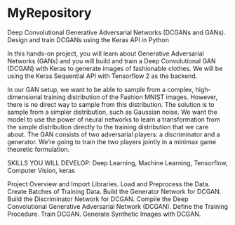 # MyRepository
Deep Convolutional Generative Adversarial 
Networks (DCGANs and GANs).
 Design and train DCGANs using the Keras API in
Python

In this hands-on project, you will learn about
Generative Adversarial Networks (GANs) and you
will build and train a Deep Convolutional GAN 
(DCGAN) with Keras to generate images of 
fashionable clothes.  We will be using the 
Keras Sequential API with Tensorflow 2 as the 
backend.

In our GAN setup,  we want to be able to sample 
from a complex, high-dimensional training 
distribution of the Fashion MNIST images. 
However, there is no direct way to sample from
this distribution. The solution is to sample 
from a simpler distribution, such as Gaussian 
noise. We want the model to use the power of 
neural networks to learn a transformation from
the simple distribution directly to the 
training distribution that we care about. The 
GAN consists of two adversarial players: a 
discriminator and a generator. We’re going to 
train the two players jointly in a minimax game 
theoretic formulation.

SKILLS YOU WILL DEVELOP:
Deep Learning,
Machine Learning,
Tensorflow,
Computer Vision,
keras

Project Overview and Import Libraries.
 Load and Preprocess the Data.
 Create Batches of Training Data.
 Build the Generator Network for DCGAN.
 Build the Discriminator Network for DCGAN.
 Compile the Deep Convolutional Generative Adversarial Network (DCGAN).
 Define the Training Procedure.
 Train DCGAN.
 Generate Synthetic Images with DCGAN.




